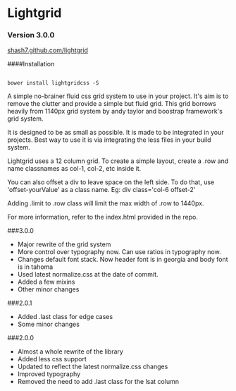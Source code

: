 # Lightgrid

### Version 3.0.0

[shash7.github.com/lightgrid](http://shash7.github.com/lightgrid)

####Installation

<code>
bower install lightgridcss -S
</code>

A simple no-brainer fluid css grid system to use in your project.
It's aim is to remove the clutter and provide a simple but fluid grid.
This grid borrows heavily from 1140px grid system by andy taylor and boostrap framework's grid system.

It is designed to be as small as possible. It is made to be integrated in your projects.
Best way to use it is via integrating the less files in your build system.

Lightgrid uses a 12 column grid. To create a simple layout, create a .row and name classnames as col-1, col-2, etc inside it.

You can also offset a div to leave space on the left side. To do that, use 'offset-yourValue' as a class name.
Eg: div class='col-6 offset-2'

Adding .limit to .row class will limit the max width of .row to 1440px.

For more information, refer to the index.html provided in the repo.

###3.0.0
- Major rewrite of the grid system
- More control over typography now. Can use ratios in typography now.
- Changes default font stack. Now header font is in georgia and body font is in tahoma
- Used latest normalize.css at the date of commit.
- Added a few mixins
- Other minor changes

###2.0.1
- Added .last class for edge cases
- Some minor changes

###2.0.0
- Almost a whole rewrite of the library
- Added less css support
- Updated to reflect the latest normalize.css changes
- Improved typography
- Removed the need to add .last class for the lsat column
